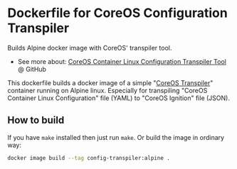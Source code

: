 # Dockerfile for CoreOS Configuration Transpiler

Builds Alpine docker image with CoreOS' transpiler tool.

- See more about: [CoreOS Container Linux Configuration Transpiler Tool](https://github.com/coreos/container-linux-config-transpiler) @ GitHub

This dockerfile builds a docker image of a simple "[CoreOS Transpiler](https://github.com/coreos/container-linux-config-transpiler)" container running on Alpine linux. Especially for transpiling "CoreOS Container Linux Configuration" file (YAML) to "CoreOS Ignition" file (JSON).

## How to build

If you have `make` installed then just run `make`. Or build the image in ordinary way:

```bash
docker image build --tag config-transpiler:alpine .
```
